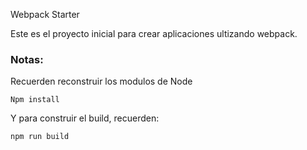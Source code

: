 Webpack Starter

Este es el proyecto inicial para crear aplicaciones ultizando webpack.

### Notas: 
Recuerden reconstruir los modulos de Node
```
Npm install
```

Y para construir el build, recuerden: 
```
npm run build
```